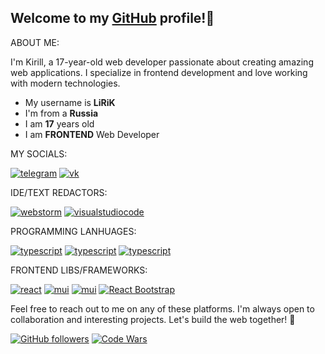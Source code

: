 Welcome to my [GitHub](https://github.com/LiRiK000) profile!👋
-------

ABOUT ME:

I'm Kirill, a 17-year-old web developer passionate about creating amazing web applications. I specialize in frontend development and love working with modern technologies.

- My username is **LiRiK**
- I'm from a **Russia**
- I am **17** years old
- I am **FRONTEND** Web Developer

MY SOCIALS:

[![telegram](https://img.shields.io/static/v1?label=&message=Telegram&color=1E1E1E&style=for-the-badge&logo=telegram&logoColor=blue)](https://t.me/LiRiKO0O)
[![vk](https://img.shields.io/static/v1?label=&message=VK&color=1E1E1E&style=for-the-badge&logo=vk&logoColor=blue)](https://vk.com/proxy20000)

IDE/TEXT REDACTORS:

[![webstorm](https://img.shields.io/static/v1?label=&message=WebStorm&color=1E1E1E&style=for-the-badge&logo=webstorm&logoColor=white)](https://www.jetbrains.com/webstorm/)
[![visualstudiocode](https://img.shields.io/static/v1?label=&message=VS%20Code&color=1E1E1E&style=for-the-badge&logo=visualstudiocode&logoColor=blue)](https://code.visualstudio.com/)

PROGRAMMING LANHUAGES:

[![typescript](https://img.shields.io/static/v1?label=&message=JavaScript&color=1E1E1E&style=for-the-badge&logo=javascript&logoColor=yellow)](https://js.org/)
[![typescript](https://img.shields.io/static/v1?label=&message=TypeScript&color=191919&style=for-the-badge&logo=typescript&logoColor=blue)](https://www.typescriptlang.org/)
[![typescript](https://img.shields.io/static/v1?label=&message=python&color=1E1E1E&style=for-the-badge&logo=python&logoColor=green)](https://www.python.org/)

FRONTEND LIBS/FRAMEWORKS:

[![react](https://img.shields.io/static/v1?label=&message=React&color=1E1E1E&style=for-the-badge&logo=react&logoColor=)](https://react.dev/)
[![mui](https://img.shields.io/static/v1?label=&message=MUI&color=1E1E1E&style=for-the-badge&logo=mui&logoColor=blue)](https://mui.com/)
[![mui](https://img.shields.io/static/v1?label=&message=Bootstrap&color=1E1E1E&style=for-the-badge&logo=bootstrap&logoColor=purpl)](https://getbootstrap.com/)
[![React Bootstrap](https://img.shields.io/static/v1?label=&message=React%20Bootstrap&color=1E1E1E&style=for-the-badge&logo=react&logoColor=blue)](https://react-bootstrap.github.io/)

Feel free to reach out to me on any of these platforms. I'm always open to collaboration and interesting projects. Let's build the web together! 🚀

[![GitHub followers](https://img.shields.io/github/followers/LiRiK000?label=Follow&style=social)](https://github.com/LiRiK000)
[![Code Wars](https://img.shields.io/badge/https%3A%2F%2Fwww.codewars.com%2Fusers%2FLiRiKOOO%2Fbadges%2Fmicro)](https://www.codewars.com/users/LiRiKOOO/badges/micro)

